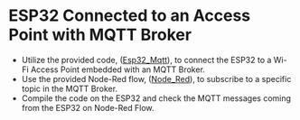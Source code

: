 # ESP32 Connected to an Access Point with MQTT Broker

* Utilize the provided code, ([Esp32_Mqtt](Esp32_MQTT)), to connect the ESP32 to a Wi-Fi Access Point embedded with an MQTT Broker.
* Use the provided Node-Red flow, ([Node_Red](Node_Red)), to subscribe to a specific topic in the MQTT Broker.
* Compile the code on the ESP32 and check the MQTT messages coming from the ESP32 on Node-Red Flow.




